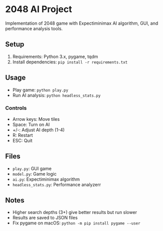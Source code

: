 # 2048 AI Project

Implementation of 2048 game with Expectiminimax AI algorithm, GUI, and performance analysis tools.

## Setup

1. Requirements: Python 3.x, pygame, tqdm
2. Install dependencies: `pip install -r requirements.txt`

## Usage

- Play game: `python play.py`
- Run AI analysis: `python headless_stats.py`

### Controls
- Arrow keys: Move tiles
- Space: Turn on AI
- +/-: Adjust AI depth (1-4)
- R: Restart
- ESC: Quit

## Files

- `play.py`: GUI game
- `model.py`: Game logic
- `ai.py`: Expectiminimax algorithm
- `headless_stats.py`: Performance analyzerr

## Notes

- Higher search depths (3+) give better results but run slower
- Results are saved to JSON files
- Fix pygame on macOS: `python -m pip install pygame --user`